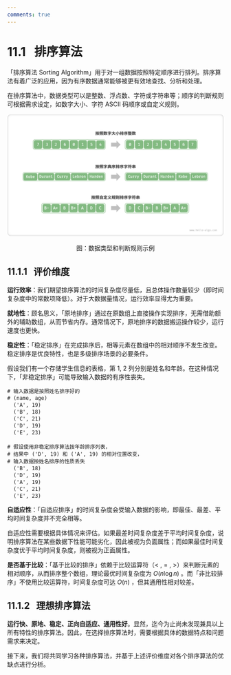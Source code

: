 ```yaml
---
comments: true
---
```


# 11.1 &nbsp; 排序算法

「排序算法 Sorting Algorithm」用于对一组数据按照特定顺序进行排列。排序算法有着广泛的应用，因为有序数据通常能够被更有效地查找、分析和处理。

在排序算法中，数据类型可以是整数、浮点数、字符或字符串等；顺序的判断规则可根据需求设定，如数字大小、字符 ASCII 码顺序或自定义规则。

![数据类型和判断规则示例](sorting_algorithm.assets/sorting_examples.png)

<p align="center"> 图：数据类型和判断规则示例 </p>

## 11.1.1 &nbsp; 评价维度

**运行效率**：我们期望排序算法的时间复杂度尽量低，且总体操作数量较少（即时间复杂度中的常数项降低）。对于大数据量情况，运行效率显得尤为重要。

**就地性**：顾名思义，「原地排序」通过在原数组上直接操作实现排序，无需借助额外的辅助数组，从而节省内存。通常情况下，原地排序的数据搬运操作较少，运行速度也更快。

**稳定性**：「稳定排序」在完成排序后，相等元素在数组中的相对顺序不发生改变。稳定排序是优良特性，也是多级排序场景的必要条件。

假设我们有一个存储学生信息的表格，第 1, 2 列分别是姓名和年龄。在这种情况下，「非稳定排序」可能导致输入数据的有序性丧失。

```shell
# 输入数据是按照姓名排序好的
# (name, age)
  ('A', 19)
  ('B', 18)
  ('C', 21)
  ('D', 19)
  ('E', 23)

# 假设使用非稳定排序算法按年龄排序列表，
# 结果中 ('D', 19) 和 ('A', 19) 的相对位置改变，
# 输入数据按姓名排序的性质丢失
  ('B', 18)
  ('D', 19)
  ('A', 19)
  ('C', 21)
  ('E', 23)
```

**自适应性**：「自适应排序」的时间复杂度会受输入数据的影响，即最佳、最差、平均时间复杂度并不完全相等。

自适应性需要根据具体情况来评估。如果最差时间复杂度差于平均时间复杂度，说明排序算法在某些数据下性能可能劣化，因此被视为负面属性；而如果最佳时间复杂度优于平均时间复杂度，则被视为正面属性。

**是否基于比较**：「基于比较的排序」依赖于比较运算符（$<$ , $=$ , $>$）来判断元素的相对顺序，从而排序整个数组，理论最优时间复杂度为 $O(n \log n)$ 。而「非比较排序」不使用比较运算符，时间复杂度可达 $O(n)$ ，但其通用性相对较差。

## 11.1.2 &nbsp; 理想排序算法

**运行快、原地、稳定、正向自适应、通用性好**。显然，迄今为止尚未发现兼具以上所有特性的排序算法。因此，在选择排序算法时，需要根据具体的数据特点和问题需求来决定。

接下来，我们将共同学习各种排序算法，并基于上述评价维度对各个排序算法的优缺点进行分析。
